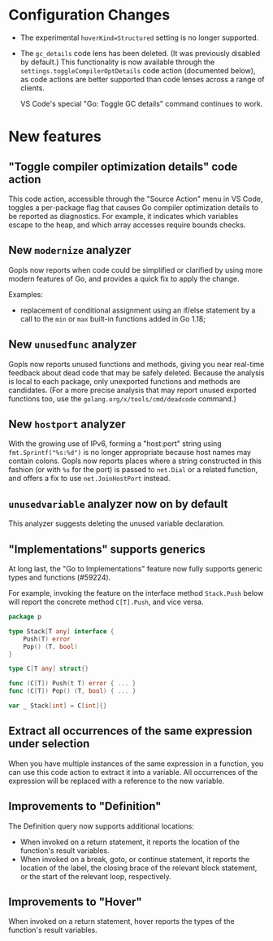 # Configuration Changes

- The experimental `hoverKind=Structured` setting is no longer supported.

- The `gc_details` code lens has been deleted. (It was previously
  disabled by default.) This functionality is now available through
  the `settings.toggleCompilerOptDetails` code action (documented
  below), as code actions are better supported than code lenses across
  a range of clients.

  VS Code's special "Go: Toggle GC details" command continues to work.

# New features

## "Toggle compiler optimization details" code action

This code action, accessible through the "Source Action" menu in VS
Code, toggles a per-package flag that causes Go compiler optimization
details to be reported as diagnostics. For example, it indicates which
variables escape to the heap, and which array accesses require bounds
checks.

## New `modernize` analyzer

Gopls now reports when code could be simplified or clarified by
using more modern features of Go, and provides a quick fix to apply
the change.

Examples:

- replacement of conditional assignment using an if/else statement by
  a call to the `min` or `max` built-in functions added in Go 1.18;

## New `unusedfunc` analyzer

Gopls now reports unused functions and methods, giving you near
real-time feedback about dead code that may be safely deleted.
Because the analysis is local to each package, only unexported
functions and methods are candidates.
(For a more precise analysis that may report unused exported
functions too, use the `golang.org/x/tools/cmd/deadcode` command.)

## New `hostport` analyzer

With the growing use of IPv6, forming a "host:port" string using
`fmt.Sprintf("%s:%d")` is no longer appropriate because host names may
contain colons. Gopls now reports places where a string constructed in
this fashion (or with `%s` for the port) is passed to `net.Dial` or a
related function, and offers a fix to use `net.JoinHostPort`
instead.

## `unusedvariable` analyzer now on by default

This analyzer suggests deleting the unused variable declaration.

## "Implementations" supports generics

At long last, the "Go to Implementations" feature now fully supports
generic types and functions (#59224).

For example, invoking the feature on the interface method `Stack.Push`
below will report the concrete method `C[T].Push`, and vice versa.

```go
package p

type Stack[T any] interface {
	Push(T) error
	Pop() (T, bool)
}

type C[T any] struct{}

func (C[T]) Push(t T) error { ... }
func (C[T]) Pop() (T, bool) { ... }

var _ Stack[int] = C[int]{}
```

## Extract all occurrences of the same expression under selection

When you have multiple instances of the same expression in a function,
you can use this code action to extract it into a variable.
All occurrences of the expression will be replaced with a reference to the new variable.

## Improvements to "Definition"

The Definition query now supports additional locations:

- When invoked on a return statement, it reports the location
  of the function's result variables.
- When invoked on a break, goto, or continue statement, it reports
  the location of the label, the closing brace of the relevant
  block statement, or the start of the relevant loop, respectively.

## Improvements to "Hover"

When invoked on a return statement, hover reports the types of
  the function's result variables.
